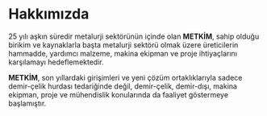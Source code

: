 # Hakkımızda

25 yılı aşkın süredir metalurji sektörünün içinde olan **METKİM**, sahip olduğu birikim ve kaynaklarla başta metalurji sektörü olmak üzere üreticilerin hammadde, yardımcı malzeme, makina ekipman ve proje ihtiyaçlarını karşılamayı hedeflemektedir.

**METKİM**, son yıllardaki girişimleri ve yeni çözüm ortaklıklarıyla sadece demir-çelik hurdası tedariğinde değil, demir-çelik, demir-dışı, makina ekipman, proje ve mühendislik konularında da faaliyet göstermeye başlamıştır.
